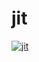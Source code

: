 # jit
[![jit](https://circleci.com/gh/jpemberton1-chwy/jit.svg?style=svg)](https://circleci.com/gh/jpemberton1-chwy/jit)